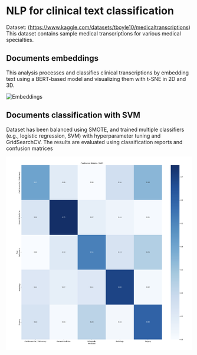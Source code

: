 # **NLP for clinical text classification**

Dataset: (https://www.kaggle.com/datasets/tboyle10/medicaltranscriptions)
This dataset contains sample medical transcriptions for various medical specialties.

## Documents embeddings

This analysis processes and classifies clinical transcriptions by embedding text using a BERT-based model and visualizing them with t-SNE in 2D and 3D. 

![Embeddings](assets/embeddings.gif)

## Documents classification with SVM

Dataset has been balanced using SMOTE, and trained multiple classifiers (e.g., logistic regression, SVM) with hyperparameter tuning and GridSearchCV. The results are evaluated using classification reports and confusion matrices

<p align="center">
  <img src="assets/CM.png" alt="confusion matrix" width="900">
</p>

